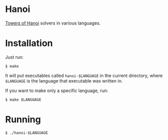 # Hanoi

[Towers of Hanoi][wiki] solvers in various languages.

# Installation

Just run:

    $ make

It will put executables called `hanoi-$LANGUAGE` in the current directory,
where `$LANGUAGE` is the language that executable was written in.

If you want to make only a specific language, run:

    $ make $LANGUAGE

# Running

    $ ./hanoi-$LANGUAGE

[wiki]: [http://en.wikipedia.org/wiki/Towers_of_hanoi] (Towers of Hanoi)

